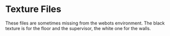# Texture Files
These files are sometimes missing from the webots environment.
The black texture is for the floor and the supervisor, the white one for the walls.
